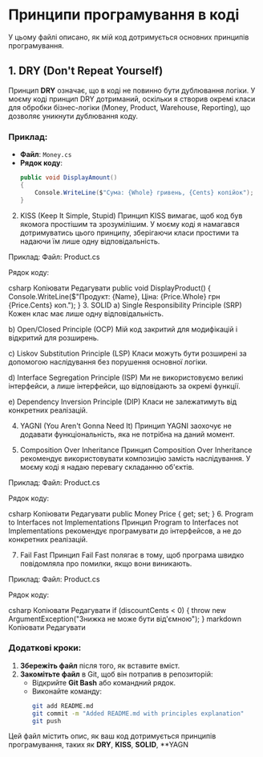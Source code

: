 ﻿# Принципи програмування в коді

У цьому файлі описано, як мій код дотримується основних принципів програмування.

## 1. DRY (Don't Repeat Yourself)

Принцип **DRY** означає, що в коді не повинно бути дублювання логіки. У моєму коді принцип DRY дотриманий, оскільки я створив окремі класи для обробки бізнес-логіки (Money, Product, Warehouse, Reporting), що дозволяє уникнути дублювання коду.

### Приклад:

- **Файл**: `Money.cs`
- **Рядок коду**: 
  ```csharp
  public void DisplayAmount()
  {
      Console.WriteLine($"Сума: {Whole} гривень, {Cents} копійок");
  }
2. KISS (Keep It Simple, Stupid)
Принцип KISS вимагає, щоб код був якомога простішим та зрозумілішим. У моєму коді я намагався дотримуватись цього принципу, зберігаючи класи простими та надаючи їм лише одну відповідальність.

Приклад:
Файл: Product.cs

Рядок коду:

csharp
Копіювати
Редагувати
public void DisplayProduct()
{
    Console.WriteLine($"Продукт: {Name}, Ціна: {Price.Whole} грн {Price.Cents} коп.");
}
3. SOLID
a) Single Responsibility Principle (SRP)
Кожен клас має лише одну відповідальність.

b) Open/Closed Principle (OCP)
Мій код закритий для модифікацій і відкритий для розширень.

c) Liskov Substitution Principle (LSP)
Класи можуть бути розширені за допомогою наслідування без порушення основної логіки.

d) Interface Segregation Principle (ISP)
Ми не використовуємо великі інтерфейси, а лише інтерфейси, що відповідають за окремі функції.

e) Dependency Inversion Principle (DIP)
Класи не залежатимуть від конкретних реалізацій.

4. YAGNI (You Aren't Gonna Need It)
Принцип YAGNI заохочує не додавати функціональність, яка не потрібна на даний момент.

5. Composition Over Inheritance
Принцип Composition Over Inheritance рекомендує використовувати композицію замість наслідування. У моєму коді я надаю перевагу складанню об'єктів.

Приклад:
Файл: Product.cs

Рядок коду:

csharp
Копіювати
Редагувати
public Money Price { get; set; }
6. Program to Interfaces not Implementations
Принцип Program to Interfaces not Implementations рекомендує програмувати до інтерфейсов, а не до конкретних реалізацій.

7. Fail Fast
Принцип Fail Fast полягає в тому, щоб програма швидко повідомляла про помилки, якщо вони виникають.

Приклад:
Файл: Product.cs

Рядок коду:

csharp
Копіювати
Редагувати
if (discountCents < 0)
{
    throw new ArgumentException("Знижка не може бути від'ємною");
}
markdown
Копіювати
Редагувати

### Додаткові кроки:

1. **Збережіть файл** після того, як вставите вміст.
2. **Закомітьте файл** в Git, щоб він потрапив в репозиторій:
   - Відкрийте **Git Bash** або командний рядок.
   - Виконайте команду:
     ```bash
     git add README.md
     git commit -m "Added README.md with principles explanation"
     git push
     ```

Цей файл містить опис, як ваш код дотримується принципів програмування, таких як **DRY**, **KISS**, **SOLID**, **YAGN
